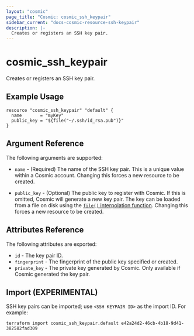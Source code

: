 ```yaml
---
layout: "cosmic"
page_title: "Cosmic: cosmic_ssh_keypair"
sidebar_current: "docs-cosmic-resource-ssh-keypair"
description: |-
  Creates or registers an SSH key pair.
---
```


# cosmic_ssh_keypair

Creates or registers an SSH key pair.

## Example Usage

```hcl
resource "cosmic_ssh_keypair" "default" {
  name       = "myKey"
  public_key = "${file("~/.ssh/id_rsa.pub")}"
}
```

## Argument Reference

The following arguments are supported:

* `name` - (Required) The name of the SSH key pair. This is a unique value
    within a Cosmic account. Changing this forces a new resource to be
    created.

* `public_key` - (Optional) The public key to register with Cosmic. If
    this is omitted, Cosmic will generate a new key pair. The key can
    be loaded from a file on disk using the [`file()` interpolation
    function](/docs/configuration/interpolation.html#file_path_). Changing
    this forces a new resource to be created.

## Attributes Reference

The following attributes are exported:

* `id` - The key pair ID.
* `fingerprint` - The fingerprint of the public key specified or created.
* `private_key` - The private key generated by Cosmic. Only available
    if Cosmic generated the key pair.

## Import (EXPERIMENTAL)

SSH key pairs can be imported; use `<SSH KEYPAIR ID>` as the import ID. For
example:

```shell
terraform import cosmic_ssh_keypair.default e42a24d2-46cb-4b18-9d41-382582fad309
```

